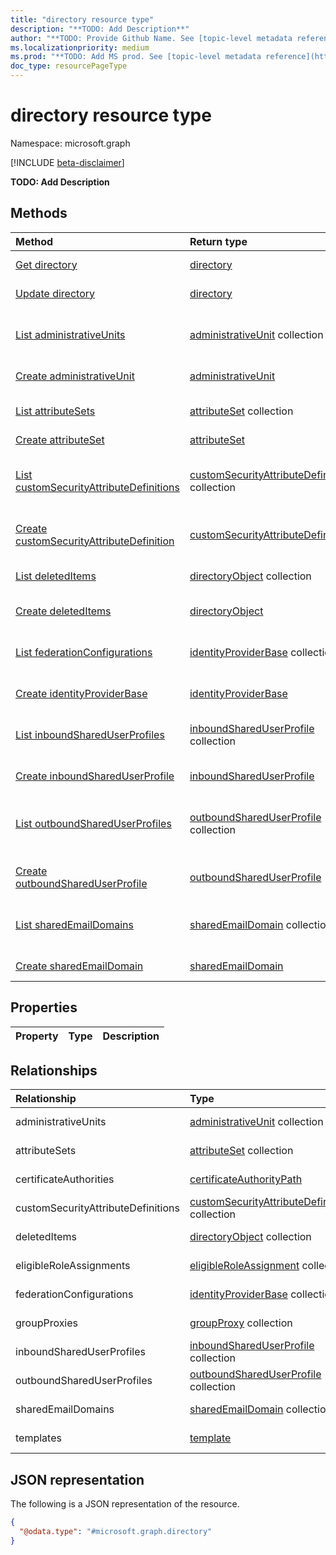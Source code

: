 ```yaml
---
title: "directory resource type"
description: "**TODO: Add Description**"
author: "**TODO: Provide Github Name. See [topic-level metadata reference](https://msgo.azurewebsites.net/add/document/guidelines/metadata.html#topic-level-metadata)**"
ms.localizationpriority: medium
ms.prod: "**TODO: Add MS prod. See [topic-level metadata reference](https://msgo.azurewebsites.net/add/document/guidelines/metadata.html#topic-level-metadata)**"
doc_type: resourcePageType
---
```


# directory resource type

Namespace: microsoft.graph

[!INCLUDE [beta-disclaimer](../../includes/beta-disclaimer.md)]

**TODO: Add Description**

## Methods
|Method|Return type|Description|
|:---|:---|:---|
|[Get directory](../api/directory-get.md)|[directory](../resources/directory.md)|Read the properties and relationships of a [directory](../resources/directory.md) object.|
|[Update directory](../api/directory-update.md)|[directory](../resources/directory.md)|Update the properties of a [directory](../resources/directory.md) object.|
|[List administrativeUnits](../api/directory-list-administrativeunits.md)|[administrativeUnit](../resources/administrativeunit.md) collection|Get the administrativeUnit resources from the administrativeUnits navigation property.|
|[Create administrativeUnit](../api/directory-post-administrativeunits.md)|[administrativeUnit](../resources/administrativeunit.md)|Create a new administrativeUnit object.|
|[List attributeSets](../api/directory-list-attributesets.md)|[attributeSet](../resources/attributeset.md) collection|Get the attributeSet resources from the attributeSets navigation property.|
|[Create attributeSet](../api/directory-post-attributesets.md)|[attributeSet](../resources/attributeset.md)|Create a new attributeSet object.|
|[List customSecurityAttributeDefinitions](../api/directory-list-customsecurityattributedefinitions.md)|[customSecurityAttributeDefinition](../resources/customsecurityattributedefinition.md) collection|Get the customSecurityAttributeDefinition resources from the customSecurityAttributeDefinitions navigation property.|
|[Create customSecurityAttributeDefinition](../api/directory-post-customsecurityattributedefinitions.md)|[customSecurityAttributeDefinition](../resources/customsecurityattributedefinition.md)|Create a new customSecurityAttributeDefinition object.|
|[List deletedItems](../api/directory-list-deleteditems.md)|[directoryObject](../resources/directoryobject.md) collection|Get the directoryObject resources from the deletedItems navigation property.|
|[Create deletedItems](../api/directory-post-deleteditems.md)|[directoryObject](../resources/directoryobject.md)|Create a new directoryObject object.|
|[List federationConfigurations](../api/directory-list-federationconfigurations.md)|[identityProviderBase](../resources/identityproviderbase.md) collection|Get the identityProviderBase resources from the federationConfigurations navigation property.|
|[Create identityProviderBase](../api/directory-post-federationconfigurations.md)|[identityProviderBase](../resources/identityproviderbase.md)|Create a new identityProviderBase object.|
|[List inboundSharedUserProfiles](../api/directory-list-inboundshareduserprofiles.md)|[inboundSharedUserProfile](../resources/inboundshareduserprofile.md) collection|Get the inboundSharedUserProfile resources from the inboundSharedUserProfiles navigation property.|
|[Create inboundSharedUserProfile](../api/directory-post-inboundshareduserprofiles.md)|[inboundSharedUserProfile](../resources/inboundshareduserprofile.md)|Create a new inboundSharedUserProfile object.|
|[List outboundSharedUserProfiles](../api/directory-list-outboundshareduserprofiles.md)|[outboundSharedUserProfile](../resources/outboundshareduserprofile.md) collection|Get the outboundSharedUserProfile resources from the outboundSharedUserProfiles navigation property.|
|[Create outboundSharedUserProfile](../api/directory-post-outboundshareduserprofiles.md)|[outboundSharedUserProfile](../resources/outboundshareduserprofile.md)|Create a new outboundSharedUserProfile object.|
|[List sharedEmailDomains](../api/directory-list-sharedemaildomains.md)|[sharedEmailDomain](../resources/sharedemaildomain.md) collection|Get the sharedEmailDomain resources from the sharedEmailDomains navigation property.|
|[Create sharedEmailDomain](../api/directory-post-sharedemaildomains.md)|[sharedEmailDomain](../resources/sharedemaildomain.md)|Create a new sharedEmailDomain object.|

## Properties
|Property|Type|Description|
|:---|:---|:---|

## Relationships
|Relationship|Type|Description|
|:---|:---|:---|
|administrativeUnits|[administrativeUnit](../resources/administrativeunit.md) collection|**TODO: Add Description**|
|attributeSets|[attributeSet](../resources/attributeset.md) collection|**TODO: Add Description**|
|certificateAuthorities|[certificateAuthorityPath](../resources/certificateauthoritypath.md)|**TODO: Add Description**|
|customSecurityAttributeDefinitions|[customSecurityAttributeDefinition](../resources/customsecurityattributedefinition.md) collection|**TODO: Add Description**|
|deletedItems|[directoryObject](../resources/directoryobject.md) collection|**TODO: Add Description**|
|eligibleRoleAssignments|[eligibleRoleAssignment](../resources/eligibleroleassignment.md) collection|**TODO: Add Description**|
|federationConfigurations|[identityProviderBase](../resources/identityproviderbase.md) collection|**TODO: Add Description**|
|groupProxies|[groupProxy](../resources/groupproxy.md) collection|**TODO: Add Description**|
|inboundSharedUserProfiles|[inboundSharedUserProfile](../resources/inboundshareduserprofile.md) collection|**TODO: Add Description**|
|outboundSharedUserProfiles|[outboundSharedUserProfile](../resources/outboundshareduserprofile.md) collection|**TODO: Add Description**|
|sharedEmailDomains|[sharedEmailDomain](../resources/sharedemaildomain.md) collection|**TODO: Add Description**|
|templates|[template](../resources/template.md)|**TODO: Add Description**|

## JSON representation
The following is a JSON representation of the resource.
<!-- {
  "blockType": "resource",
  "keyProperty": "id",
  "@odata.type": "microsoft.graph.directory",
  "openType": false
}
-->
``` json
{
  "@odata.type": "#microsoft.graph.directory"
}
```

